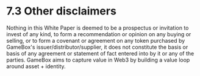 # 7.3 Other disclaimers

Nothing in this White Paper is deemed to be a prospectus or invitation to invest of any kind, to form a recommendation or opinion on any buying or selling, or to form a covenant or agreement on any token purchased by GameBox's issuer/distributor/supplier, it does not constitute the basis or basis of any agreement or statement of fact entered into by it or any of the parties. GameBox aims to capture value in Web3 by building a value loop around asset + identity.